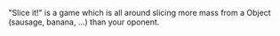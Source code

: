 "Slice it!" is a game which is all around slicing more mass from a Object (sausage, banana, ...) than your oponent.